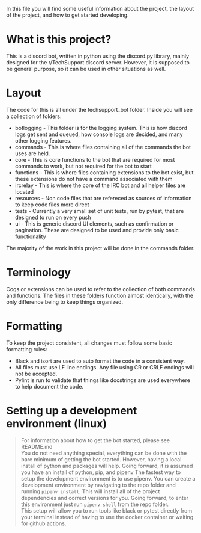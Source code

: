 In this file you will find some useful information about the project, the layout of the project, and how to get started developing.

# What is this project?
This is a discord bot, written in python using the discord.py library, mainly designed for the r/TechSupport discord server. However, it is supposed to be general purpose, so it can be used in other situations as well.  

# Layout
The code for this is all under the techsupport_bot folder. Inside you will see a collection of folders:
- botlogging - This folder is for the logging system. This is how discord logs get sent and queued, how console logs are decided, and many other logging features.
- commands - This is where files containing all of the commands the bot uses are held.
- core - This is core functions to the bot that are required for most commands to work, but not required for the bot to start
- functions - This is where files containing extensions to the bot exist, but these extensions do not have a command associated with them
- ircrelay - This is where the core of the IRC bot and all helper files are located
- resources - Non code files that are refereced as sources of information to keep code files more direct
- tests - Currently a very small set of unit tests, run by pytest, that are designed to run on every push
- ui - This is generic discord UI elements, such as confirmation or pagination. These are designed to be used and provide only basic functionality

The majority of the work in this project will be done in the commands folder.

# Terminology
Cogs or extensions can be used to refer to the collection of both commands and functions. The files in these folders function almost identically, with the only difference being to keep things organized.

# Formatting
To keep the project consistent, all changes must follow some basic formatting rules:
- Black and isort are used to auto format the code in a consistent way.
- All files must use LF line endings. Any file using CR or CRLF endings will not be accepted.
- Pylint is run to validate that things like docstrings are used everywhere to help document the code.

# Setting up a development environment (linux)
> For information about how to get the bot started, please see README.md  
You do not need anything special, everything can be done with the bare minimum of getting the bot started. However, having a local install of python and packages will help.
> Going forward, it is assumed you have an install of python, pip, and pipenv
The fastest way to setup the development environment is to use pipenv. You can create a development environment by navigating to the repo folder and running `pipenv install`. This will install all of the project dependencies and correct versions for you. Going forward, to enter this environment just run `pipenv shell` from the repo folder.  
This setup will allow you to run tools like black or pytest directly from your terminal instead of having to use the docker container or waiting for github actions.
